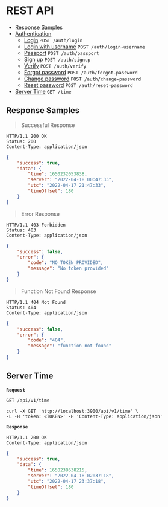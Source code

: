 # REST API

- [Response Samples](#response-samples)
- [Authentication](#authentication)
	- [Login](#login) `POST /auth/login`
 	- [Login with username](#login-with-username) `POST /auth/login-username`
 	- [Passport](#passport) `POST /auth/passport`
 	- [Sign up](#sign-up) `POST /auth/signup`
 	- [Verify](#verify) `POST /auth/verify`
 	- [Forgot password](#forgot-password) `POST /auth/forgot-password`
 	- [Change password](#change-password) `POST /auth/change-password`
 	- [Reset password](#reset-password) `POST /auth/reset-password`
- [Server Time](#server-time) `GET /time`


## Response Samples

> Successful Response

    HTTP/1.1 200 OK
    Status: 200
    Content-Type: application/json

```json
{
    "success": true,
    "data": {
        "time": 1650232053838,
        "server": "2022-04-18 00:47:33",
        "utc": "2022-04-17 21:47:33",
        "timeOffset": 180
    }
}
```

> Error Response

    HTTP/1.1 403 Forbidden
    Status: 403
    Content-Type: application/json

```json
{
    "success": false,
    "error": {
        "code": "NO_TOKEN_PROVIDED",
        "message": "No token provided"
    }
}
```

> Function Not Found Response

    HTTP/1.1 404 Not Found
    Status: 404
    Content-Type: application/json

```json
{
    "success": false,
    "error": {
        "code": "404",
        "message": "function not found"
    }
}
```

## Server Time
**`Request`**

`GET /api/v1/time`

	curl -X GET 'http://localhost:3900/api/v1/time' \
	-L -H 'token: <TOKEN>' -H 'Content-Type: application/json'

**`Response`**

    HTTP/1.1 200 OK
    Content-Type: application/json

```json
{
    "success": true,
    "data": {
        "time": 1650238638215,
        "server": "2022-04-18 02:37:18",
        "utc": "2022-04-17 23:37:18",
        "timeOffset": 180
    }
}

```

